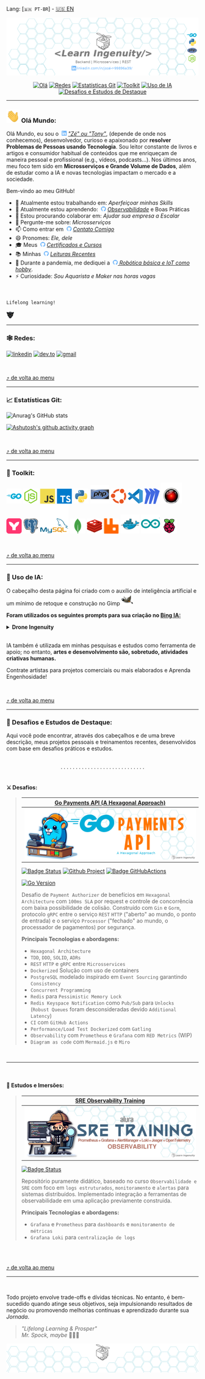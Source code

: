 Lang: [`🇧🇷 PT-BR`] - [🇺🇸 EN](./README_en.md) 
<!--Languages:  - [`🇺🇸 EN`] - [🇧🇷 PT-BR](./README.md) -->

<a id="header"></a>

<div align="center">
<a href="#header">
  <!-- 
      Logo image generated by Bing IA: https://www.bing.com/images/create/
  -->
  <img src="./assets/images/layout/header_learn_ingenuity_github_logos.png" /> 
</a>

[![Olá](https://img.shields.io/badge/👋_Ola-001a2d?style=for-the-badge)](#hello) [![Redes](https://img.shields.io/badge/🕸️_Redes-001a2d?style=for-the-badge)](#contacts) [![Estatísticas Git](https://img.shields.io/badge/📈_Estatísticas_Git-001a2d?style=for-the-badge)](#git_statistics) [![Toolkit](https://img.shields.io/badge/🧰_Toolkit-001a2d?style=for-the-badge)](#toolkit) [![Uso de IA](https://img.shields.io/badge/🤖_Uso_de_IA-001a2d?style=for-the-badge)](#ia) [![Desafios e Estudos de Destaque](https://img.shields.io/badge/🌟_Desafios-001a2d?style=for-the-badge)](#challanges_and_studies)

</div>

---

<a id="hello"></a>
### <img src="assets/images/layout/Hi.gif" width="35" height="35"> Olá Mundo:

Olá Mundo, eu sou o _&nbsp;<img src="./assets/images/icons/linkedin_blue_link.svg" width="13" alt="Perfil no LinkedIn" title="Perfil no LinkedIn">&nbsp;["Zé" ou "Tony"](https://www.linkedin.com/in/jos%C3%A9-r-99896a39/)_, (depende de onde nos conhecemos), desenvolvedor, curioso e apaixonado por __resolver Problemas de Pessoas usando Tecnologia__. Sou leitor constante de livros e artigos e consumidor habitual de conteúdos que me enriqueçam de maneira pessoal e profissional (e.g., vídeos, podcasts...). Nos últimos anos, meu foco tem sido em __Microsserviços e Grande Volume de Dados__, além de estudar como a IA e novas tecnologias impactam o mercado e a sociedade.


Bem-vindo ao meu GitHub!


- 🔭 Atualmente estou trabalhando em: _Aperfeiçoar minhas Skills_
- 🌱 Atualmente estou aprendendo: _&nbsp;<img src='./assets/images/icons/github_blue_link.svg' width='13' alt='Repositório GitHub' title='Repositório GitHub'>&nbsp;[Observabilidade](https://github.com/jtonynet/jtonynet/tree/main/certificados/alura/SRE-Itau#header)_ e Boas Práticas
- 👯 Estou procurando colaborar em: _Ajudar sua empresa a Escalar_
- 💬 Pergunte-me sobre: _Microsserviços_
- 📫 Como entrar em _&nbsp;<img src='./assets/images/icons/github_blue_link.svg' width='13' alt='Repositório GitHub' title='Repositório GitHub'>&nbsp;[Contato Comigo](#contacts)_
- 😄 Pronomes: _Ele, dele_
- 🎓 Meus _&nbsp;<img src='./assets/images/icons/github_blue_link.svg' width='13' alt='Repositório GitHub' title='Repositório GitHub'>&nbsp;[Certificados e Cursos](https://github.com/jtonynet/jtonynet/tree/main/certificados/alura#header)_
- 📚 Minhas _&nbsp;<img src='./assets/images/icons/github_blue_link.svg' width='13' alt='Repositório GitHub' title='Repositório GitHub'>&nbsp;[Leituras Recentes](https://github.com/jtonynet/jtonynet/tree/main/reading_diary#header)_
- 🦾 Durante a pandemia, me dediquei a _&nbsp;<img src='./assets/images/icons/github_blue_link.svg' width='13' alt='Repositório GitHub' title='Repositório GitHub'>[ Robótica básica e IoT como hobby](https://github.com/jtonynet/autogo)_.
- ⚡ Curiosidade: _Sou Aquarista e Maker nas horas vagas_

<br/>

`Lifelong learning!`

<a href="#header">
<img src="./assets/images/icons/black-panther-icon.png" alt="Black Panther - Wakanda Forever" title="Black Panther - Wakanda Forever" width="20">
</a>

<br/>

---

<a id="contacts"></a>
### 🕸️ Redes:

<!-- 
    https://dev.to/envoy_/150-badges-for-github-pnk
-->

[![linkedin](https://img.shields.io/badge/Linkedin-0A66C2?style=for-the-badge&logo=linkedin&logoColor=white)](https://www.linkedin.com/in/jos%C3%A9-r-99896a39/) [![dev.to](https://img.shields.io/badge/dev.to-0A0A0A?style=for-the-badge&logo=devdotto&logoColor=white)](https://dev.to/learningenuity) [![gmail](https://img.shields.io/badge/Gmail-D14836?style=for-the-badge&logo=gmail&logoColor=white)](mailto:learningenuity@gmail.com)

<br/>

[⤴️ de volta ao menu](#header)

---

<a id="git_statistics"></a>
### 📈 Estatísticas Git:

![Anurag's GitHub stats](https://github-readme-stats.vercel.app/api?username=jtonynet&show_icons=true&theme=transparent) 

<!--
 ![Top Langs](https://github-readme-stats.vercel.app/api/top-langs/?username=jtonynet&langs_count=3) 
 -->

[![Ashutosh's github activity graph](https://github-readme-activity-graph.vercel.app/graph?username=jtonynet&theme=tokyo-night)](https://github.com/jtonynet/github-readme-activity-graph)

<br/>

[⤴️ de volta ao menu](#header)

---

<a id="toolkit"></a>
### 🧰 Toolkit:

<!-- 
    icons by:
    https://devicon.dev/
    https://simpleicons.org/
-->
[<img src="./assets/images/icons/go-original-wordmark.svg"  width="40" height="40" title="Golang" alt="Golang"/>](https://go.dev/) [<img src="./assets/images/icons/nodejs-original.svg"  width="40" height="40" title="Nodejs" alt="Logo do Nodejs" />](https://nodejs.org/en) [<img src="./assets/images/icons/javascript-original.svg" width="40" height="40" title="Javascript" alt="Logo do Javascript" />](https://developer.mozilla.org/en-US/docs/Web/JavaScript) [<img src="./assets/images/icons/typescript-original.svg" width="40" height="40" title="Typescript" alt="Logo do Typescript" />](https://www.typescriptlang.org/) [<img src="./assets/images/icons/python-original.svg" width="40" height="40" title="Python" alt="Logo do Python" />](https://www.python.org/) [<img src="./assets/images/icons/php-original.svg" width="50" height="50" title="PHP" alt="Logo do PHP" />](https://www.php.net/) [<img src="./assets/images/icons/ubuntu-color.svg" width="40" height="40" title="Ubunto" alt="Logo do Ubunto" />](https://ubuntu.com/) [<img src="./assets/images/icons/vscode-original.svg" width="40" height="40" title="VsCode" alt="Logo do VsCode" />](https://code.visualstudio.com/) [<img src="./assets/images/icons/miro.svg" width="40px" height="40px" alt="Miro" title="Logo do Miro">](https://miro.com/) [<img src="./assets/images/icons/hal.svg" width="55px" height="55px" alt="HAL" title="Logo do HAL">](https://en.wikipedia.org/wiki/Hypertext_Application_Language) [<img src="./assets/images/icons/mermaidjs.svg" width="40px" height="40px" alt="Logo do MermaidJS" title="MermaidJS">](https://mermaid.js.org/) [<img src="./assets/images/icons/postgresql-original.svg" width="40" height="40" title="PostgreSQL" alt="Logo do PostgreSQL" />](https://www.postgresql.org/) [<img src="./assets/images/icons/mysql.svg" width="75px" height="75px" alt="MySQL Logo" title="MySQL">](https://www.mysql.com/)  [<img src="./assets/images/icons/mongodb.svg" width="40px" height="40px" alt="mongodb" title="mongoDB">](https://www.mongodb.com/) [<img src="./assets/images/icons/redis-original.svg" width="40" height="40" title="Redis" alt="Logo do Redis" />](https://redis.io/) [<img src="./assets/images/icons/rabbitmq.svg" width="40" height="40" title="RabbitMQ" alt="Logo do RabbitMQ" />](https://www.rabbitmq.com/) [<img src="./assets/images/icons/docker-original.svg" width="50" height="50" title="Docker" alt="Logo do Docker" />](https://www.docker.com/) [<img src="./assets/images/icons/arduino-original.svg" width="50" height="50" title="Arduino" alt="Logo do Arduino" />](https://www.arduino.cc/) [<img src="./assets/images/icons/raspberrypi-original.svg" width="40" height="40" title="RaspberryPi" alt="Logo do RaspberryPi" />](https://www.raspberrypi.org/)

<br/>

[⤴️ de volta ao menu](#header)

---


<a id="ia"></a>
### 🤖 Uso de IA:

O cabeçalho desta página foi criado com o auxílio de inteligência artificial e um mínimo de 
retoque e construção no Gimp [<img src="./assets/images/icons/gimp.svg" width="30" height="30" title="Gimp" alt="Logo do Gimp" />](https://www.gimp.org/)

__Foram utilizados os seguintes prompts para sua criação no [Bing IA:](https://www.bing.com/images/create/)__

<details>
  <summary><b>Drone Ingenuity</b></summary>
<i>"gostaria de uma logo MAIS SIMPLIFICADA O POSSIVEL em cores azul e DETALHES laranja CHAPADAS BEM DEFINIDAS em estilo cartoon/historia em quadrinhos do ROBO AEREO  que a nasa enviou para marte, Ingenuity, basicamente um CUBO com uma UNICA E SOMENTE UMA HELICE UM UNICO ROTOR, UM UNICO MOTOR  no MEIO, NO CENTRO em fundo branco para que seja facil tornar transparente em um editor de imagem"<b>(sic)</b></i>
</details>

<br/>

IA também é utilizada em minhas pesquisas e estudos como ferramenta de apoio; no entanto, __artes e desenvolvimento são, sobretudo, atividades criativas humanas.__

Contrate artistas para projetos comerciais ou mais elaborados e Aprenda Engenhosidade!

<br/>

[⤴️ de volta ao menu](#header)

---


<a id="challanges_and_studies"></a>
### 🌟 Desafios e Estudos de Destaque:

Aqui você pode encontrar, através dos cabeçalhos e de uma breve descrição, meus projetos pessoais e treinamentos recentes, desenvolvidos com base em desafios práticos e estudos.

<br/>
<div align="center">. . . . . . . . . . . . . . . . . . . . . . . . . . . .</div>
<br/>

#### ⚔️ Desafios:

> <div align="center">
> <a href="https://github.com/jtonynet/go-payments-api?tab=readme-ov-file#header">
>
> | Go Payments API (A Hexagonal Approach)              |
> | -----------------------------------------------------|
> | [![header](https://raw.githubusercontent.com/jtonynet/go-payments-api/main/docs/assets/images/layout/header.png)](https://github.com/jtonynet/go-payments-api?tab=readme-ov-file#header) |
> 
> </a>
> </div>
>
> [![Badge Status](https://img.shields.io/badge/STATUS-REABERTO-green)](https://github.com/jtonynet/go-payments-api?tab=readme-ov-file#header) [![Github Project](https://img.shields.io/badge/PROJECT%20VIEW-KANBAN-green?logo=github&logoColor=white)](https://github.com/users/jtonynet/projects/7/views/1)  [![Badge GitHubActions](https://github.com/jtonynet/go-payments-api/actions/workflows/main.yml/badge.svg?branch=main)](https://github.com/jtonynet/go-payments-api/actions) 
> 
> [![Go Version](https://img.shields.io/badge/GO-1.23.2-blue?logo=go&logoColor=white)](https://go.dev/)
>
> Desafio de `Payment Authorizer` de benefícios em `Hexagonal Architecture` com `100ms SLA` por request e controle de concorrência com baixa possibilidade de colisão. 
> Construído com `Gin` e `Gorm`, protocolo `gRPC` entre o serviço `REST` `HTTP` ("aberto" ao mundo, o ponto de entrada) e o serviço `Processor` ("fechado" ao mundo, o processador de pagamentos) por segurança.
>
> __Principais Tecnologias e abordagens:__
> - `Hexagonal Architecture`
> - `TDD`, `DDD`, `SOLID`, `ADRs`
> - `REST` `HTTP` e `gRPC` entre `Microsservices`
> - `Dockerized` Solução com uso de containers
> - `PostgreSQL` modelado inspirado em `Event Sourcing` garantindo `Consistency`
> -  `Concurrent Programming`
> - `Redis` para `Pessimistic Memory Lock`
> - `Redis Keyspace Notification` como `Pub/Sub` para `Unlocks` <br/>(`Robust Queues` foram desconsideradas devido `Additional Latency`)
> - `CI` com `GitHub Actions` 
> - `Performance/Load Test Dockerized` com `Gatling`
> - `Observability` com `Prometheus` e `Grafana` com `RED Metrics` (WIP)
> - `Diagram as code` com `Mermaid.js` e `Miro`

<!--

<br/>
<div align="center">. . . . . . . . . . . . . . . . . . . . . . . . . . . .</div>
<br/>

> <div align="center">
> <a href="https://github.com/jtonynet/go-pique-nique?tab=readme-ov-file#header">
> 
> | Go Pique Nique (Event Driven & Hexagonal Banking)    |
> | -----------------------------------------------------|
> | <img src="https://raw.githubusercontent.com/jtonynet/go-pique-nique/main/docs/assets/images/layout/header.png"> |
> 
> </a>
> </div>
>
> 
> Desafio de `Banking` `REST` Simplificado em `Event Driven Architecture` e `Hexagonal Architecture`. Elaborado com `Event Storming`,
> construído com `Gin`, `Gorm` e `RabbitMQ` como serviço de `Mensageria`.
>
> __Principais Tecnologias e abordagens:__
> - `Event Storming`
> - `Event Driven Architecture`
> - `Hexagonal Architecture`
> - `RabbitMQ` para `Mensageria Assíncrona`
> - `TDD`, `DDD`, `SOLID`, `ADRs`
> - `Diagram as code` com `Mermaid.js` e `Miro`
> - `Dockerized` Solução com uso de containers
> - `PostgreSQL` modelado em `Event Sourcing` para garantir `Consistência`
> - `CI` com `GitHub Actions` 


<br/>
<div align="center">. . . . . . . . . . . . . . . . . . . . . . . . . . . .</div>
<br/>

> <div align="center">
> 
> | Go Med Planner (RESTful API Three Tier with DDD and TDD Approach)    |
> | ------------------------------------------------------------------|
> | <img src="./assets/images/layout/future_projects/header_go_med_planner.png"> |
> </div>
>
> Desafio ...

</center>

<br/>
<div align="center">. . . . . . . . . . . . . . . . . . . . . . . . . . . .</div>
<br/>

> <div align="center">
> 
> | Go Turn Based Challange (A Study of Logic and Algorithms Based on RPG)                 |
> | ---------------------------------------------------------------------------------------|
> | <img src="./assets/images/layout/future_projects/header_go_turn_based_challange.png"> |
> </div>
>
> Desafio ...
-->

<br/>
<hr/>
<br/>

#### 📑 Estudos e Imersões:

> <div align="center">
> <a href="./certificados/alura/SRE-Itau">
> 
> | SRE Observability Training                           |
> | -----------------------------------------------------|
> | [![header](./certificados/alura/SRE-Itau/header.png)](./certificados/alura/SRE-Itau) |
> 
> </a>
> </div>
>
> [![Badge Status](https://img.shields.io/badge/STATUS-ENCERRADO-blue)](./certificados/alura/SRE-Itau)
>
> Repositório puramente didático, baseado no curso  `Observabilidade e SRE` com foco em `logs estruturados`, `monitoramento` e `alertas` para sistemas distribuídos. Implementado integração a ferramentas de observabilidade em uma aplicação previamente construida.
>
> __Principais Tecnologias e abordagens:__
> - `Grafana` e `Prometheus` para `dashboards` e `monitoramento de métricas`  
> - `Grafana Loki` para `centralização de logs`  
<!-- - `Jaeger` e `OpenTelemetry` para `tracing distribuído`  -->

<!-- 

<br/>
<div align="center">. . . . . . . . . . . . . . . . . . . . . . . . . . . .</div>
<br/>


> <center>
> 
> | Go Food Delivery                              |
> | -----------------------------------------------------|
> | <img src="./assets/images/layout/future_projects/header_go_food_delivery.png"> |
> </center>
>
> Repositório puramente didático, baseado na `Tech Excellence Conference` de `22/11/2024`. Onde `Alistair Cockburn` apresentou um exemplo de `Calculadora em Java` para ilustrar sua abordagem `hexagonal`.
> 
> Aqui se encontra uma possível implementação dos conceitos apresentados na conferência em uma aplicação `Golang` visando aperfeiçoamento e treinamento.

<br/>
<div align="center">. . . . . . . . . . . . . . . . . . . . . . . . . . . .</div>
<br/>

> <div align="center">
> <a href="https://github.com/jtonynet/immersion-auto-tracking?tab=readme-ov-file#header"> 
> 
> | Auto Tracking FullCycle Immersion (Go, Typescript, Apache Kafka)                     |
> | -------------------------------------------------------------------------------------|
> | <img src="./assets/images/layout/future_projects/header_imersion_auto_tracking.png"> |
> </a>
> </div>
>
> [![Badge Status](https://img.shields.io/badge/STATUS-EM_DESENVOLVIMENTO-green)](#header)
>
> [![Go Version](https://img.shields.io/badge/GO-1.23.2-blue?logo=go&logoColor=white)](https://go.dev/) [![Node.js Version](https://img.shields.io/badge/Node.js-20.17.0-blue?logo=Node.js&logoColor=white)](https://nodejs.org/) [![TypeScript Version](https://img.shields.io/badge/TypeScript-5.6-blue?logo=typescript&logoColor=white)](https://www.typescriptlang.org/)
>
> Repositório puramente didático, baseado na `Imersão Full Stack && Full Cycle` iniciada em `09/12/2024`. Desenvolvendo Um sistema de rastreamento de veículos em tempo real utilizando microsserviços.
>
> __Principais Tecnologias e abordagens:__
> - `Apache Kafka` 
> - `Go`
> - `Typescript`
> - `Nest.js`
> - `Next.js` 
> - `Websockets`
> - `GoogleMaps API`

<br/>

<br/>
<div align="center">. . . . . . . . . . . . . . . . . . . . . . . . . . . .</div>
<br/>

> <center>
> 
> | Go Hexagonal Calculator                              |
> | -----------------------------------------------------|
> | <img src="./assets/images/layout/future_projects/header_go_hexagonal_calculator.png"> |
> </center>
>
> Repositório puramente didático, baseado na `Tech Excellence Conference` de `22/11/2024`. Onde `Alistair Cockburn` apresentou um exemplo de `Calculadora em Java` para ilustrar sua abordagem `hexagonal`.
> 
> Aqui se encontra uma possível implementação dos conceitos apresentados na conferência em uma aplicação `Golang` visando aperfeiçoamento e treinamento.

<br/>
<div align="center">. . . . . . . . . . . . . . . . . . . . . . . . . . . .</div>
<br/>

<center>

> 
> | Go Crypto Shredder (A LGPD/GDPR Database Anonymizer Approach) |
> | --------------------------------------------------------------|
> | <img src="./assets/images/layout/future_projects/header_go_crypto_shredder.png"> |

</center>

<br/>
<div align="center">. . . . . . . . . . . . . . . . . . . . . . . . . . . .</div>
<br/>

-->

<br/>
<br/>

[⤴️ de volta ao menu](#header)

---

<a id="footer"></a>

<br/>

Todo projeto envolve trade-offs e dívidas técnicas. No entanto, é bem-sucedido quando atinge seus objetivos, seja impulsionando resultados de negócio ou promovendo melhorias contínuas e aprendizado durante sua _Jornada_.

>  _"Lifelong Learning & Prosper"_
> <br/> 
>  _Mr. Spock, maybe_   🖖🏾🚀

<a href="#footer">
<div align="center">
  <img src="./assets/images/layout/footer_drone_bg_hexagonal.png" />
</div>
</a>


